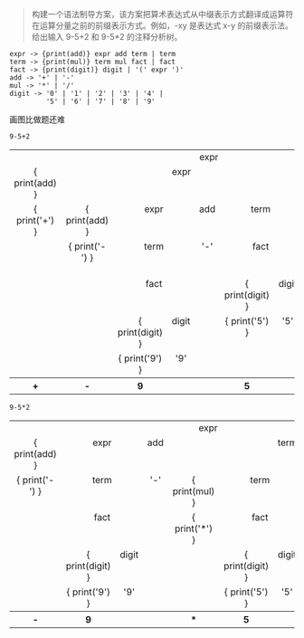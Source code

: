 > 构建一个语法制导方案，该方案把算术表达式从中缀表示方式翻译成运算符在运算分量之前的前缀表示方式。例如，-xy 是表达式 x-y 的前缀表示法。给出输入 9-5+2 和 9-5*2 的注释分析树。

```
expr -> {print(add)} expr add term | term
term -> {print(mul)} term mul fact | fact
fact -> {print(digit)} digit | '(' expr ')'
add -> '+' | '-'
mul -> '*' | '/'
digit -> '0' | '1' | '2' | '3' | '4' |
         '5' | '6' | '7' | '8' | '9'
```

画图比做题还难

`9-5+2`

<table>
  <tr>
    <td align="center" valign="top" colspan="10">expr</td>
  </tr>
  <tr>
    <td align="center" valign="top" colspan="1" rowspan="1">{ print(add) }</td>
    <td align="center" valign="top" colspan="6" rowspan="1">expr</td>
    <td align="center" valign="top" colspan="1" rowspan="1">add</td>
    <td align="center" valign="top" colspan="2" rowspan="1">term</td>
  </tr>
  <tr>
    <td align="center" valign="top" colspan="1" rowspan="5">{ print('+') }</td>
    <td align="center" valign="top" colspan="1" rowspan="1">{ print(add) }</td>
    <td align="center" valign="top" colspan="2" rowspan="1">expr</td>
    <td align="center" valign="top" colspan="1" rowspan="1">add</td>
    <td align="center" valign="top" colspan="2" rowspan="1">term</td>
    <td align="center" valign="top" colspan="1" rowspan="5">'+'</td>
    <td align="center" valign="top" colspan="2" rowspan="1">fact</td>
  </tr>
  <tr>
    <td align="center" valign="top" colspan="1" rowspan="4">{ print('-') }</td>
    <td align="center" valign="top" colspan="2" rowspan="1">term</td>
    <td align="center" valign="top" colspan="1" rowspan="4">'-'</td>
    <td align="center" valign="top" colspan="2" rowspan="1">fact</td>
    <td align="center" valign="top" colspan="1" rowspan="1">{ print(digit) }</td>
    <td align="center" valign="top" colspan="1" rowspan="1">digit</td>
  </tr>
  <tr>
    <td align="center" valign="top" colspan="2" rowspan="1">fact</td>
    <td align="center" valign="top" colspan="1" rowspan="1">{ print(digit) }</td>
    <td align="center" valign="top" colspan="1" rowspan="1">digit</td>
    <td align="center" valign="top" colspan="1" rowspan="3">{ print('2') }</td>
    <td align="center" valign="top" colspan="1" rowspan="3">'2'</td>
  </tr>
  <tr>
    <td align="center" valign="top" colspan="1" rowspan="1">{ print(digit) }</td>
    <td align="center" valign="top" colspan="1" rowspan="1">digit</td>
    <td align="center" valign="top" colspan="1" rowspan="2">{ print('5') }</td>
    <td align="center" valign="top" colspan="1" rowspan="2">'5'</td>
  </tr>
  <tr>
    <td align="center" valign="top" colspan="1" rowspan="1">{ print('9') }</td>
    <td align="center" valign="top" colspan="1" rowspan="1">'9'</td>
  </tr>
  <tr>
    <th>+</th>
    <th>-</th>
    <th>9</th>
    <th></th>
    <th></th>
    <th>5</th>
    <th></th>
    <th></th>
    <th>2</th>
    <th></th>
  </tr>
</table>

`9-5*2`

<table>
  <tr>
    <td align="center" valign="top" colspan="10" rowspan="1">expr</td>
  </tr>
  <tr>
    <td align="center" valign="top" colspan="1" rowspan="1">{ print(add) }</td>
    <td align="center" valign="top" colspan="2" rowspan="1">expr</td>
    <td align="center" valign="top" colspan="1" rowspan="1">add</td>
    <td align="center" valign="top" colspan="6" rowspan="1">term</td>
  </tr>
  <tr>
    <td align="center" valign="top" colspan="1" rowspan="4">{ print('-') }</td>
    <td align="center" valign="top" colspan="2" rowspan="1">term</td>
    <td align="center" valign="top" colspan="1" rowspan="4">'-'</td>
    <td align="center" valign="top" colspan="1" rowspan="1">{ print(mul) }</td>
    <td align="center" valign="top" colspan="2" rowspan="1">term</td>
    <td align="center" valign="top" colspan="1" rowspan="1">mul</td>
    <td align="center" valign="top" colspan="2" rowspan="1">fact</td>
  </tr>
  <tr>
    <td align="center" valign="top" colspan="2" rowspan="1">fact</td>
    <td align="center" valign="top" colspan="1" rowspan="3">{ print('*') }</td>
    <td align="center" valign="top" colspan="2" rowspan="1">fact</td>
    <td align="center" valign="top" colspan="1" rowspan="3">'*'</td>
    <td align="center" valign="top" colspan="1" rowspan="1">{ print(digit) }</td>
    <td align="center" valign="top" colspan="1" rowspan="1">digit</td>
  </tr>
  <tr>
    <td align="center" valign="top" colspan="1" rowspan="1">{ print(digit) }</td>
    <td align="center" valign="top" colspan="1" rowspan="1">digit</td>
    <td align="center" valign="top" colspan="1" rowspan="1">{ print(digit) }</td>
    <td align="center" valign="top" colspan="1" rowspan="1">digit</td>
    <td align="center" valign="top" colspan="1" rowspan="2">{ print('9') }</td>
    <td align="center" valign="top" colspan="1" rowspan="2">'9'
  </tr>
  <tr>
    <td align="center" valign="top" colspan="1" rowspan="1">{ print('9') }</td>
    <td align="center" valign="top" colspan="1" rowspan="1">'9'</td>
    <td align="center" valign="top" colspan="1" rowspan="1">{ print('5') }</td>
    <td align="center" valign="top" colspan="1" rowspan="1">'5'</td>
  </tr>
  <tr>
    <th>-</th>
    <th>9</th>
    <th></th>
    <th></th>
    <th>*</th>
    <th>5</th>
    <th></th>
    <th></th>
    <th>2</th>
    <th></th>
  </tr>
</table>
